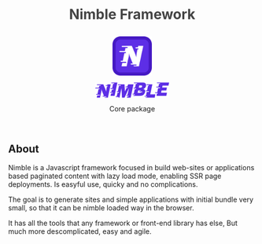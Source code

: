 <h1 align="center" style="color: #444">
	<p>Nimble Framework</p>
</h1>
<p align="center">
	<img align="center" src="nimble_icon.png" alt="nimble" width="80px"/>
</p>

<p align="center">
	<img align="center" src="logo.png" alt="nimble"/>
</p>
<p align="center">
	Core package
</p>
<br>

## About
Nimble is a Javascript framework focused in build web-sites or applications based paginated content with lazy load mode, enabling SSR page deployments. Is easyful use, quicky and no complications.

The goal is to generate sites and simple applications with initial bundle very small, so that it can be nimble loaded way in the browser.

It has all the tools that any framework or front-end library has else, But much more descomplicated, easy and agile.
